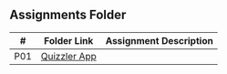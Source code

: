 ## Assignments Folder

|  #  | Folder Link | Assignment Description |
| :-: | ----------- | ---------------------- |
| P01 | [Quizzler App](https://github.com/derrk/4443-MOB-Pollock/tree/Assignments/P01)            |                        |
